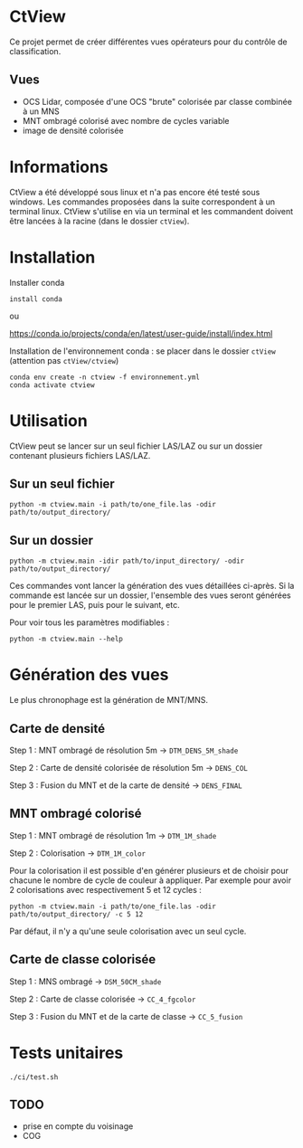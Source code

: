 # CtView

Ce projet permet de créer différentes vues opérateurs pour du contrôle de classification. 

## Vues
- OCS Lidar, composée d'une OCS "brute" colorisée par classe combinée à un MNS
- MNT ombragé colorisé avec nombre de cycles variable
- image de densité colorisée


# Informations

CtView a été développé sous linux et n'a pas encore été testé sous windows. Les commandes proposées dans la suite correspondent à un terminal linux.
CtView s'utilise en via un terminal et les commandent doivent être lancées à la racine (dans le dossier `ctView`).

# Installation

Installer conda

```
install conda
```

ou

<https://conda.io/projects/conda/en/latest/user-guide/install/index.html>

Installation de l'environnement conda : se placer dans le dossier `ctView` (attention pas `ctView/ctview`)
```
conda env create -n ctview -f environnement.yml
conda activate ctview
```
# Utilisation

CtView peut se lancer sur un seul fichier LAS/LAZ ou sur un dossier contenant plusieurs fichiers LAS/LAZ.

## Sur un seul fichier

```
python -m ctview.main -i path/to/one_file.las -odir path/to/output_directory/
```

## Sur un dossier

```
python -m ctview.main -idir path/to/input_directory/ -odir path/to/output_directory/
```

Ces commandes vont lancer la génération des vues détaillées ci-après. Si la commande est lancée sur un dossier, l'ensemble des vues seront générées pour le premier LAS, puis pour le suivant, etc.

Pour voir tous les paramètres modifiables :

```
python -m ctview.main --help
```

# Génération des vues

Le plus chronophage est la génération de MNT/MNS.

## Carte de densité

Step 1 : MNT ombragé de résolution 5m -> `DTM_DENS_5M_shade`

Step 2 : Carte de densité colorisée de résolution 5m -> `DENS_COL`

Step 3 : Fusion du MNT et de la carte de densité -> `DENS_FINAL`

## MNT ombragé colorisé

Step 1 : MNT ombragé de résolution 1m -> `DTM_1M_shade`

Step 2 : Colorisation -> `DTM_1M_color`

Pour la colorisation il est possible d'en générer plusieurs et de choisir pour chacune le nombre de cycle de couleur à appliquer. Par exemple pour avoir 2 colorisations avec respectivement 5 et 12 cycles :

```
python -m ctview.main -i path/to/one_file.las -odir path/to/output_directory/ -c 5 12
```

Par défaut, il n'y a qu'une seule colorisation avec un seul cycle.

## Carte de classe colorisée

Step 1 : MNS ombragé -> `DSM_50CM_shade`

Step 2 : Carte de classe colorisée -> `CC_4_fgcolor`

Step 3 : Fusion du MNT et de la carte de classe -> `CC_5_fusion`


# Tests unitaires

```
./ci/test.sh
```

## TODO
- prise en compte du voisinage
- COG